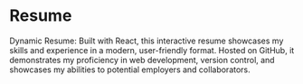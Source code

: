 # Resume
Dynamic Resume: Built with React, this interactive resume showcases my skills and experience in a modern, user-friendly format. Hosted on GitHub, it demonstrates my proficiency in web development, version control, and showcases my abilities to potential employers and collaborators.
